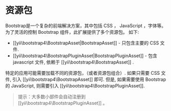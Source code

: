 资源包
=============

Bootstrap是一个复杂的前端解决方案，其中包括 CSS ， JavaScript ，字体等。
为了灵活的控制 Bootstrap 组件，此扩展提供了多个资源包。
如下:

- [[yii\bootstrap4\BootstrapAsset|BootstrapAsset]] - 只包含主要的 CSS 文件.
- [[yii\bootstrap4\BootstrapPluginAsset|BootstrapPluginAsset]] - 包含 javascript 文件, 依赖于 [[yii\bootstrap4\BootstrapAsset]] .

特定的应用可能需要加载不同的资源包，（或者资源包组合）.
如果只需要 CSS 文件, 引入 [[yii\bootstrap4\BootstrapAsset]] 即可. 但是, 如果需要使用 Bootstrap 的 JavaScript, 则需要引入 [[yii\bootstrap4\BootstrapPluginAsset]].

> 提示：大多数小部件会自动注册到 [[yii\bootstrap4\BootstrapPluginAsset]] 。
